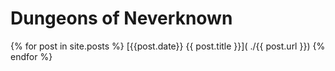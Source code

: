# Dungeons of Neverknown

{% for post in site.posts %}
[{{post.date}} {{ post.title }}]( ./{{ post.url }})
{% endfor %}
